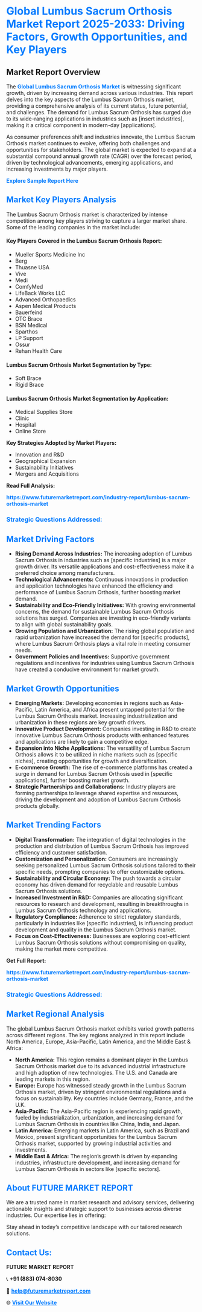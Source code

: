 <h1 style="color: #007BFF;">Global Lumbus Sacrum Orthosis Market Report 2025-2033: Driving Factors, Growth Opportunities, and Key Players</h1>

<section id="overview">
<h2>Market Report Overview</h2>
<p>The <a href="https://www.futuremarketreport.com/industry-report/lumbus-sacrum-orthosis-market" style="color: #007BFF; text-decoration: none;"><strong>Global Lumbus Sacrum Orthosis Market</strong></a> is witnessing significant growth, driven by increasing demand across various industries. This report delves into the key aspects of the Lumbus Sacrum Orthosis market, providing a comprehensive analysis of its current status, future potential, and challenges. The demand for Lumbus Sacrum Orthosis has surged due to its wide-ranging applications in industries such as [insert industries], making it a critical component in modern-day [applications].</p>
<p>As consumer preferences shift and industries innovate, the Lumbus Sacrum Orthosis market continues to evolve, offering both challenges and opportunities for stakeholders. The global market is expected to expand at a substantial compound annual growth rate (CAGR) over the forecast period, driven by technological advancements, emerging applications, and increasing investments by major players.</p>
</section>

<section id="overview">
<p><a href="https://www.futuremarketreport.com/request-sample/reportId=79069" style="color: #007BFF; text-decoration: none;"><strong>Explore Sample Report Here</strong></a></p>
</section>

<section id="key-players">
<h2 style="color: #007BFF;">Market Key Players Analysis</h2>
<p>The Lumbus Sacrum Orthosis market is characterized by intense competition among key players striving to capture a larger market share. Some of the leading companies in the market include:</p>
<h4>Key Players Covered in the Lumbus Sacrum Orthosis Report:</h4>
<ul><li>Mueller Sports Medicine Inc</li><li>Berg</li><li>Thuasne USA</li><li>Vive</li><li>Medi</li><li>ComfyMed</li><li>LifeBack Works LLC</li><li>Advanced Orthopaedics</li><li>Aspen Medical Products</li><li>Bauerfeind</li><li>OTC Brace</li><li>BSN Medical</li><li>Sparthos</li><li>LP Support</li><li>Ossur</li><li>Rehan Health Care</li></ul>
<h4>Lumbus Sacrum Orthosis Market Segmentation by Type:</h4>
<ul><li>Soft Brace</li><li>Rigid Brace</li></ul>

<h4>Lumbus Sacrum Orthosis Market Segmentation by Application:</h4>
<ul><li>Medical Supplies Store</li><li>Clinic</li><li>Hospital</li><li>Online Store</li></ul>
<p><strong>Key Strategies Adopted by Market Players:</strong></p>
<ul>
<li>Innovation and R&D</li>
<li>Geographical Expansion</li>
<li>Sustainability Initiatives</li>
<li>Mergers and Acquisitions</li>
</ul>
</section>

<section>
<p><strong>Read Full Analysis: </strong></p><a href="https://www.futuremarketreport.com/industry-report/lumbus-sacrum-orthosis-market" style="color: #007BFF; text-decoration: none;"><strong>https://www.futuremarketreport.com/industry-report/lumbus-sacrum-orthosis-market</strong></a>
<h3 style="color: #007BFF;">Strategic Questions Addressed:</h3>
</section>

<section id="driving-factors">
<h2 style="color: #007BFF;">Market Driving Factors</h2>
<ul>
<li><strong>Rising Demand Across Industries:</strong> The increasing adoption of Lumbus Sacrum Orthosis in industries such as [specific industries] is a major growth driver. Its versatile applications and cost-effectiveness make it a preferred choice among manufacturers.</li>
<li><strong>Technological Advancements:</strong> Continuous innovations in production and application technologies have enhanced the efficiency and performance of Lumbus Sacrum Orthosis, further boosting market demand.</li>
<li><strong>Sustainability and Eco-Friendly Initiatives:</strong> With growing environmental concerns, the demand for sustainable Lumbus Sacrum Orthosis solutions has surged. Companies are investing in eco-friendly variants to align with global sustainability goals.</li>
<li><strong>Growing Population and Urbanization:</strong> The rising global population and rapid urbanization have increased the demand for [specific products], where Lumbus Sacrum Orthosis plays a vital role in meeting consumer needs.</li>
<li><strong>Government Policies and Incentives:</strong> Supportive government regulations and incentives for industries using Lumbus Sacrum Orthosis have created a conducive environment for market growth.</li>
</ul>
</section>

<section id="growth-opportunities">
<h2 style="color: #007BFF;">Market Growth Opportunities</h2>
<ul>
<li><strong>Emerging Markets:</strong> Developing economies in regions such as Asia-Pacific, Latin America, and Africa present untapped potential for the Lumbus Sacrum Orthosis market. Increasing industrialization and urbanization in these regions are key growth drivers.</li>
<li><strong>Innovative Product Development:</strong> Companies investing in R&D to create innovative Lumbus Sacrum Orthosis products with enhanced features and applications are likely to gain a competitive edge.</li>
<li><strong>Expansion into Niche Applications:</strong> The versatility of Lumbus Sacrum Orthosis allows it to be utilized in niche markets such as [specific niches], creating opportunities for growth and diversification.</li>
<li><strong>E-commerce Growth:</strong> The rise of e-commerce platforms has created a surge in demand for Lumbus Sacrum Orthosis used in [specific applications], further boosting market growth.</li>
<li><strong>Strategic Partnerships and Collaborations:</strong> Industry players are forming partnerships to leverage shared expertise and resources, driving the development and adoption of Lumbus Sacrum Orthosis products globally.</li>
</ul>
</section>

<section id="trending-factors">
<h2 style="color: #007BFF;">Market Trending Factors</h2>
<ul>
<li><strong>Digital Transformation:</strong> The integration of digital technologies in the production and distribution of Lumbus Sacrum Orthosis has improved efficiency and customer satisfaction.</li>
<li><strong>Customization and Personalization:</strong> Consumers are increasingly seeking personalized Lumbus Sacrum Orthosis solutions tailored to their specific needs, prompting companies to offer customizable options.</li>
<li><strong>Sustainability and Circular Economy:</strong> The push towards a circular economy has driven demand for recyclable and reusable Lumbus Sacrum Orthosis solutions.</li>
<li><strong>Increased Investment in R&D:</strong> Companies are allocating significant resources to research and development, resulting in breakthroughs in Lumbus Sacrum Orthosis technology and applications.</li>
<li><strong>Regulatory Compliance:</strong> Adherence to strict regulatory standards, particularly in industries like [specific industries], is influencing product development and quality in the Lumbus Sacrum Orthosis market.</li>
<li><strong>Focus on Cost-Effectiveness:</strong> Businesses are exploring cost-efficient Lumbus Sacrum Orthosis solutions without compromising on quality, making the market more competitive.</li>
</ul>
</section>

<section>
<p><strong>Get Full Report: </strong></p><a href="https://www.futuremarketreport.com/industry-report/lumbus-sacrum-orthosis-market" style="color: #007BFF; text-decoration: none;"><strong>https://www.futuremarketreport.com/industry-report/lumbus-sacrum-orthosis-market</strong></a>
<h3 style="color: #007BFF;">Strategic Questions Addressed:</h3>
</section>


<section id="regional-analysis">
<h2 style="color: #007BFF;">Market Regional Analysis</h2>
<p>The global Lumbus Sacrum Orthosis market exhibits varied growth patterns across different regions. The key regions analyzed in this report include North America, Europe, Asia-Pacific, Latin America, and the Middle East & Africa:</p>
<ul>
<li><strong>North America:</strong> This region remains a dominant player in the Lumbus Sacrum Orthosis market due to its advanced industrial infrastructure and high adoption of new technologies. The U.S. and Canada are leading markets in this region.</li>
<li><strong>Europe:</strong> Europe has witnessed steady growth in the Lumbus Sacrum Orthosis market, driven by stringent environmental regulations and a focus on sustainability. Key countries include Germany, France, and the U.K.</li>
<li><strong>Asia-Pacific:</strong> The Asia-Pacific region is experiencing rapid growth, fueled by industrialization, urbanization, and increasing demand for Lumbus Sacrum Orthosis in countries like China, India, and Japan.</li>
<li><strong>Latin America:</strong> Emerging markets in Latin America, such as Brazil and Mexico, present significant opportunities for the Lumbus Sacrum Orthosis market, supported by growing industrial activities and investments.</li>
<li><strong>Middle East & Africa:</strong> The region’s growth is driven by expanding industries, infrastructure development, and increasing demand for Lumbus Sacrum Orthosis in sectors like [specific sectors].</li>
</ul>
</section>

<footer>
<h2 style="color: #007BFF;">About FUTURE MARKET REPORT</h2>
<p>We are a trusted name in market research and advisory services, delivering actionable insights and strategic support to businesses across diverse industries. Our expertise lies in offering:</p>

<p>Stay ahead in today’s competitive landscape with our tailored research solutions.</p>

<h2 style="color: #007BFF;">Contact Us:</h2>
<p><strong>FUTURE MARKET REPORT</strong></p>
<p>📞 <strong>+91 (883) 074-8030</strong></p>
<p>📧 <strong><a href="mailto:help@futuremarketreport.com" style="color: #007BFF;">help@futuremarketreport.com</a></strong></p>
<p>🌐 <strong><a href="https://www.futuremarketreport.com/" style="color: #007BFF;">Visit Our Website</a></strong></p>
</footer>